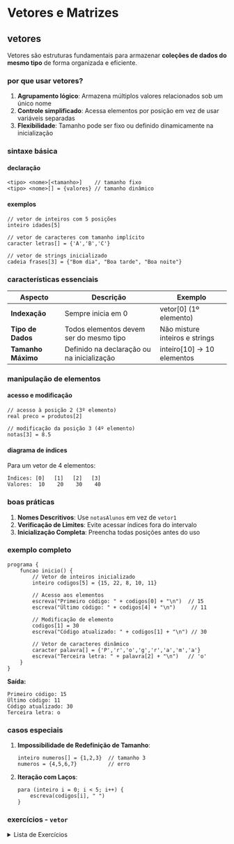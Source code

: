 # Vetores e Matrizes

## vetores

Vetores são estruturas fundamentais para armazenar **coleções de dados do mesmo tipo** de forma organizada e eficiente.

### por que usar vetores?
1. **Agrupamento lógico**: Armazena múltiplos valores relacionados sob um único nome
2. **Controle simplificado**: Acessa elementos por posição em vez de usar variáveis separadas
3. **Flexibilidade**: Tamanho pode ser fixo ou definido dinamicamente na inicialização

### sintaxe básica

#### declaração
```portugol
<tipo> <nome>[<tamanho>]    // tamanho fixo
<tipo> <nome>[] = {valores} // tamanho dinâmico
```

#### exemplos
```portugol
// vetor de inteiros com 5 posições
inteiro idades[5]

// vetor de caracteres com tamanho implícito
caracter letras[] = {'A','B','C'}

// vetor de strings inicializado
cadeia frases[3] = {"Bom dia", "Boa tarde", "Boa noite"}
```

### características essenciais

| Aspecto             | Descrição                                  | Exemplo          |
|---------------------|--------------------------------------------|------------------|
| **Indexação**       | Sempre inicia em 0                         | vetor[0] (1º elemento) |
| **Tipo de Dados**   | Todos elementos devem ser do mesmo tipo    | Não misture inteiros e strings |
| **Tamanho Máximo**  | Definido na declaração ou na inicialização | inteiro[10] → 10 elementos |

### manipulação de elementos

#### acesso e modificação
```portugol
// acesso à posição 2 (3º elemento)
real preco = produtos[2]

// modificação da posição 3 (4º elemento)
notas[3] = 8.5
```

#### diagrama de índices
Para um vetor de 4 elementos:
```
Índices: [0]   [1]   [2]   [3]
Valores:  10    20    30    40
```

### boas práticas
1. **Nomes Descritivos**: Use `notasAlunos` em vez de `vetor1`
2. **Verificação de Limites**: Evite acessar índices fora do intervalo
3. **Inicialização Completa**: Preencha todas posições antes do uso

### exemplo completo
```portugol
programa {
    funcao inicio() {
        // Vetor de inteiros inicializado
        inteiro codigos[5] = {15, 22, 8, 10, 11}

        // Acesso aos elementos
        escreva("Primeiro código: " + codigos[0] + "\n")  // 15
        escreva("Último código: " + codigos[4] + "\n")     // 11

        // Modificação de elemento
        codigos[1] = 30
        escreva("Código atualizado: " + codigos[1] + "\n") // 30

        // Vetor de caracteres dinâmico
        caracter palavra[] = {'P','r','o','g','r','a','m','a'}
        escreva("Terceira letra: " + palavra[2] + "\n")   // 'o'
    }
}
```

**Saída:**
```
Primeiro código: 15
Último código: 11
Código atualizado: 30
Terceira letra: o
```

### casos especiais
1. **Impossibilidade de Redefinição de Tamanho**:
    ```portugol
    inteiro numeros[] = {1,2,3}  // tamanho 3
    numeros = {4,5,6,7}          // erro
    ```

2. **Iteração com Laços**:
    ```portugol
    para (inteiro i = 0; i < 5; i++) {
        escreva(codigos[i], " ")
    }
    ```

### exercícios - `vetor`

<details>
<summary>Lista de Exercícios</summary>

### **Básico**
1. Declare um vetor de 5 números inteiros, leia os valores do usuário e exiba-os.
2. Crie um vetor de 10 números e calcule a soma de todos os elementos.
3. Encontre o maior valor em um vetor de números inteiros aleatórios.
4. Encontre o menor valor em um vetor de números reais aleatórios.
5. Conte quantos números pares existem em um vetor de 15 inteiros aleatórios.
6. Verifique se um número digitado pelo usuário está presente em um vetor gerado aleatoriamente.
7. Calcule a média dos valores de um vetor de notas (valide para valores entre 0 e 10).
8. Substitua todos os números negativos (gerados aleatoriamente) em um vetor por zero.
9. Copie os elementos de um vetor para outro vetor.
10. Exiba os elementos de um vetor aleatórios na ordem inversa.

### **Intermediário**
11. Ordene um vetor de números inteiros em ordem crescente.
12. Retorne a posição da primeira ocorrência de um elemento em um vetor.
    ```portugol
    programa
    {
        inclua biblioteca Util
        funcao inicio()
        {
            const inteiro TAM = 20
            inteiro numeros[TAM]
            inteiro valor_para_buscar = 10, indice_do_valor = -1

            para(inteiro i = 0; i < TAM; i++){
                numeros[i] = Util.sorteia(0, 20)
            }

            para(inteiro i = 0; i < TAM; i++){
                se(numeros[i] == valor_para_buscar){
                    indice_do_valor = i
                    pare
                }
            }
            se(indice_do_valor >= 0){
                escreva("numeros[",indice_do_valor,"] -> ", valor_para_buscar)
            }
            senao{
                escreva("nao achei esse valor")
            }
        }
    }
    ```
13. Inverta a ordem dos elementos de um vetor sem usar um vetor auxiliar.
14. Junte dois vetores ordenados em um terceiro vetor mantendo a ordem.
15. Remova valores duplicados de um vetor e exiba o resultado.
16. Encontre o segundo maior valor em um vetor.
17. Verifique se um vetor está ordenado em ordem crescente.
18. Desloque todos os elementos de um vetor para a esquerda (o primeiro elemento vai para o final).
19. Insira um número em uma posição específica do vetor e ajuste os elementos.
20. Remova todas as ocorrências de um número específico em um vetor.

### **Avançado**
21. Verifique se os elementos de um vetor formam um palíndromo.
22. Conte quantas vezes cada elemento único aparece em um vetor.
23. Rotacione os elementos de um vetor em *k* posições para a direita.
24. Encontre o número ausente em uma sequência de 1 a N armazenada em um vetor (ex: [1, 2, 4] → 3).
25. Encontre a sequência consecutiva mais longa em um vetor não ordenado (ex: [1, 3, 2] → sequência 1-2-3).
26. Encontre dois números em um vetor cuja soma seja igual a um valor alvo.

</details>
